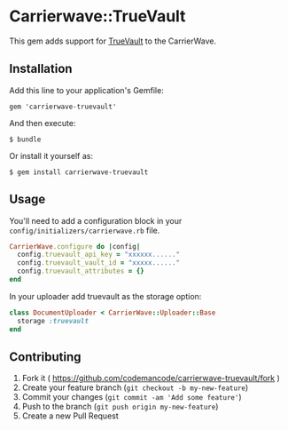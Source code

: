 # Carrierwave::TrueVault

This gem adds support for [TrueVault](https://truevault.com) to the CarrierWave.

## Installation

Add this line to your application's Gemfile:

    gem 'carrierwave-truevault'

And then execute:

    $ bundle

Or install it yourself as:

    $ gem install carrierwave-truevault

## Usage

You'll need to add a configuration block in your ```
config/initializers/carrierwave.rb ``` file.

```ruby
CarrierWave.configure do |config|
  config.truevault_api_key = "xxxxxx......"
  config.truevault_vault_id = "xxxxx......"
  config.truevault_attributes = {}
end
```

In your uploader add truevault as the storage option:

```ruby
class DocumentUploader < CarrierWave::Uploader::Base
  storage :truevault
end
```

## Contributing

1. Fork it ( https://github.com/codemancode/carrierwave-truevault/fork )
2. Create your feature branch (`git checkout -b my-new-feature`)
3. Commit your changes (`git commit -am 'Add some feature'`)
4. Push to the branch (`git push origin my-new-feature`)
5. Create a new Pull Request
